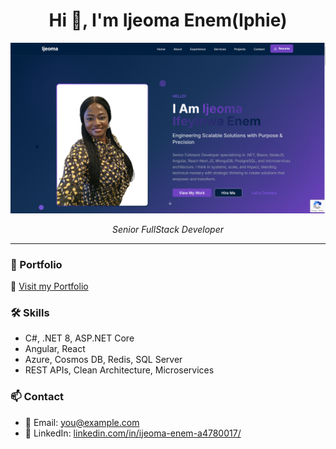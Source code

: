 <h1 align="center">Hi 👋, I'm Ijeoma Enem(Iphie)</h1>
<p align="center">
 
  <img src="https://github.com/iphieaijay/iphieaijay/blob/main/portfolio.png?raw=true" alt="Logo" />
</p>

<p align="center">
  <em>Senior FullStack Developer</em>
</p>

---

### 💼 Portfolio
🔗 [Visit my Portfolio](https://iphieaijay.github.io)

### 🛠️ Skills
- C#, .NET 8, ASP.NET Core
- Angular, React
- Azure, Cosmos DB, Redis, SQL Server
- REST APIs, Clean Architecture, Microservices

### 📫 Contact
- 📧 Email: you@example.com
- 💼 LinkedIn: [linkedin.com/in/ijeoma-enem-a4780017/](https://linkedin.com/in/ijeoma-enem-a4780017/)

